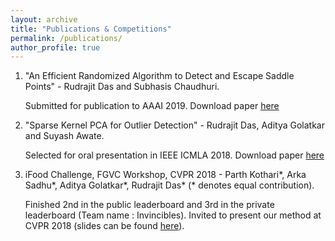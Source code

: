 ```yaml
---
layout: archive
title: "Publications & Competitions"
permalink: /publications/
author_profile: true
---
```


1. "An Efficient Randomized Algorithm to Detect and Escape Saddle Points" - Rudrajit Das and Subhasis Chaudhuri.

    Submitted for publication to AAAI 2019. Download paper [here](https://arxiv.org/abs/1809.02497)

2. "Sparse Kernel PCA for Outlier Detection" - Rudrajit Das, Aditya Golatkar and Suyash Awate.

    Selected for oral presentation in IEEE ICMLA 2018. Download paper [here](https://arxiv.org/abs/1809.02497)

3. iFood Challenge, FGVC Workshop, CVPR 2018 - Parth Kothari*, Arka Sadhu*, Aditya Golatkar*, Rudrajit Das* (* denotes equal contribution).

    Finished 2nd in the public leaderboard and 3rd in the private leaderboard (Team name : Invincibles). Invited to present our method at       CVPR 2018 (slides can be found [here](https://drive.google.com/file/d/1ycgDwlw62mWgaLy5qslvqjyiND0vgYTG/view?usp=sharing)).
